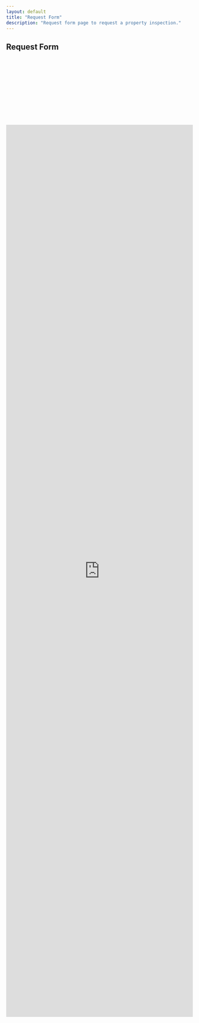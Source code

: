 ```yaml
---
layout: default
title: "Request Form"
description: "Request form page to request a property inspection."
---
```


<!--::breadcrumb part start::-->
<section class="breadcrumb blog_bg">
    <div class="container">
        <div class="row">
        <div class="col-lg-12">
            <div class="breadcrumb_iner">
                <div class="breadcrumb_iner_item">
                    <h2>Request Form</h2>
                </div>
            </div>
        </div>
        </div>
    </div>
</section>
<!--::breadcrumb part start::-->
<iframe src='https://www.spectora.com/inspection-request/quality-home-inspection?iframe=1' style='border:0;height:2400px;width:100%;margin-top:180px;'></iframe>